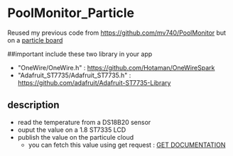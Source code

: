 # PoolMonitor_Particle

Reused my previous code from https://github.com/mv740/PoolMonitor but on a [particle board](https://store.particle.io/?product=particle-photon)

##important
include these two library in your app 
- "OneWire/OneWire.h" : https://github.com/Hotaman/OneWireSpark
- "Adafruit_ST7735/Adafruit_ST7735.h" : https://github.com/adafruit/Adafruit-ST7735-Library

## description
- read the temperature from a DS18B20 sensor
- ouput the value on a 1.8 ST7335 LCD
- publish the value on the particule cloud
  - you can fetch this value using get request :   [GET DOCUMENTATION ](https://docs.particle.io/reference/firmware/photon/#spark-variable-)

